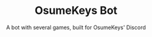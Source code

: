 ---
title: OsumeKeys Bot
subtitle: A bot with several games, built for OsumeKeys' Discord
slug: osumekeys
main-image: /images/portfolio/osumekeys/osume.png
demo: https://discord.gg/osumekeys
tech: [node, discord, js, digitalOcean]
images: [
  /images/portfolio/osumekeys/work.png, 
  /images/portfolio/osumekeys/money.png,
  /images/portfolio/osumekeys/workers-lb.png,
  /images/portfolio/osumekeys/market-shops.png,
  /images/portfolio/osumekeys/market-buy.png,
  /images/portfolio/osumekeys/market-portfolio.png,
  /images/portfolio/osumekeys/generate-keycap.png,
  /images/portfolio/osumekeys/bot-shop.png
]
---